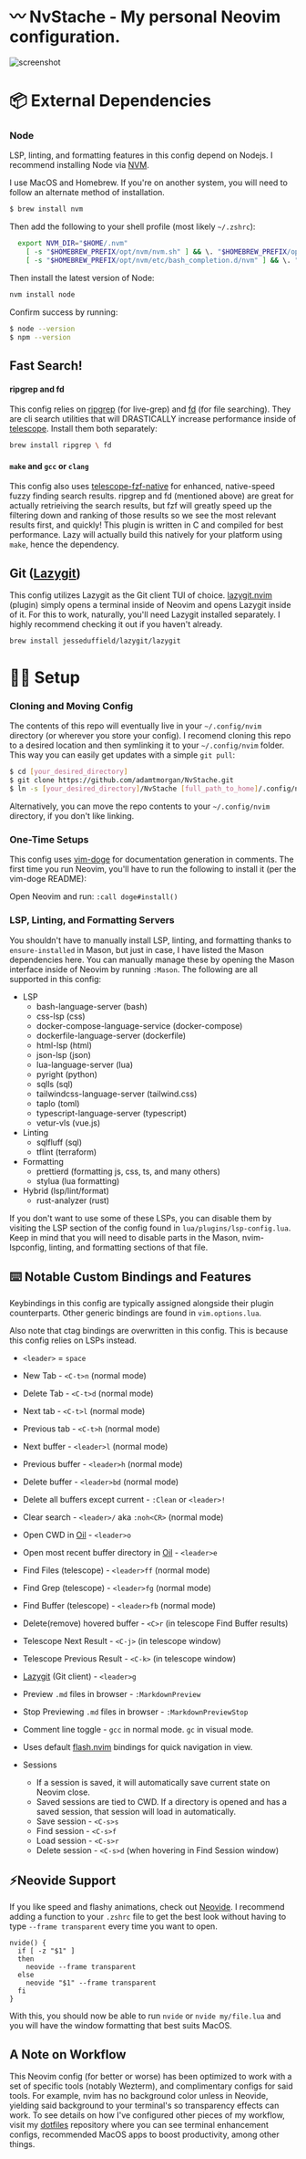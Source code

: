 # 〰️ NvStache - My personal Neovim configuration.

![screenshot](screenshot.png)

# 📦 External Dependencies

### Node

LSP, linting, and formatting features in this config depend on Nodejs. I recommend installing Node via [NVM](https://github.com/nvm-sh/nvm).

I use MacOS and Homebrew. If you're on another system, you will need to follow an alternate method of installation.

```bash
$ brew install nvm
```

Then add the following to your shell profile (most likely `~/.zshrc`):

```bash
  export NVM_DIR="$HOME/.nvm"
    [ -s "$HOMEBREW_PREFIX/opt/nvm/nvm.sh" ] && \. "$HOMEBREW_PREFIX/opt/nvm/nvm.sh" # This loads nvm
    [ -s "$HOMEBREW_PREFIX/opt/nvm/etc/bash_completion.d/nvm" ] && \. "$HOMEBREW_PREFIX/opt/nvm/etc/bash_completion.d/nvm" # This loads nvm bash_completion
```

Then install the latest version of Node:

```bash
nvm install node
```

Confirm success by running:

```bash
$ node --version
$ npm --version
```

## Fast Search!

#### ripgrep and fd

This config relies on [ripgrep](https://github.com/BurntSushi/ripgrep) (for live-grep) and [fd](https://github.com/sharkdp/fd) (for file searching).
They are cli search utilities that will DRASTICALLY increase performance inside of [telescope](https://github.com/nvim-telescope/telescope.nvim).
Install them both separately:

```bash
brew install ripgrep \ fd
```

#### `make` and `gcc` or `clang`

This config also uses [telescope-fzf-native](https://github.com/nvim-telescope/telescope-fzf-native.nvim) for enhanced, native-speed fuzzy finding search results.
ripgrep and fd (mentioned above) are great for actually retrieiving the search results, but fzf will greatly speed up the filtering down and ranking of those results so
we see the most relevant results first, and quickly! This plugin is written in C and compiled for best performance. Lazy will actually build this natively for your platform using `make`, hence the dependency.

## Git ([Lazygit](https://github.com/jesseduffield/lazygit))

This config utilizes Lazygit as the Git client TUI of choice. [lazygit.nvim](https://github.com/kdheepak/lazygit.nvim) (plugin) simply opens a terminal inside of Neovim and opens Lazygit inside of it. For this to work, naturally, you'll need Lazygit installed separately. I highly recommend checking it out if you haven't already.

```bash
brew install jesseduffield/lazygit/lazygit
```

# 👨‍💻 Setup

### Cloning and Moving Config

The contents of this repo will eventually live in your `~/.config/nvim` directory (or wherever you store your config). I recomend cloning this repo to a desired location and then symlinking it to your `~/.config/nvim` folder. This way you can easily get updates with a simple `git pull`:

```bash
$ cd [your_desired_directory]
$ git clone https://github.com/adamtmorgan/NvStache.git
$ ln -s [your_desired_directory]/NvStache [full_path_to_home]/.config/nvim
```

Alternatively, you can move the repo contents to your `~/.config/nvim` directory, if you don't like linking.

### One-Time Setups

This config uses [vim-doge](https://github.com/kkoomen/vim-doge) for documentation generation in comments. The first time you run Neovim, you'll have to run the following to install it (per the vim-doge README):

Open Neovim and run:
`:call doge#install()`

### LSP, Linting, and Formatting Servers

You shouldn't have to manually install LSP, linting, and formatting thanks to `ensure-installed` in Mason, but just in case, I have listed the Mason dependencies here. You can manually manage these by opening the Mason interface inside of Neovim by running `:Mason`. The following are all supported in this config:

- LSP
  - bash-language-server (bash)
  - css-lsp (css)
  - docker-compose-language-service (docker-compose)
  - dockerfile-language-server (dockerfile)
  - html-lsp (html)
  - json-lsp (json)
  - lua-language-server (lua)
  - pyright (python)
  - sqlls (sql)
  - tailwindcss-language-server (tailwind.css)
  - taplo (toml)
  - typescript-language-server (typescript)
  - vetur-vls (vue.js)
- Linting
  - sqlfluff (sql)
  - tflint (terraform)
- Formatting
  - prettierd (formatting js, css, ts, and many others)
  - stylua (lua formatting)
- Hybrid (lsp/lint/format)
  - rust-analyzer (rust)

If you don't want to use some of these LSPs, you can disable
them by visiting the LSP section of the config found in
`lua/plugins/lsp-config.lua`. Keep in mind that you will need to
disable parts in the Mason, nvim-lspconfig, linting, and formatting
sections of that file.

## ⌨️ Notable Custom Bindings and Features

Keybindings in this config are typically assigned
alongside their plugin counterparts. Other generic bindings
are found in `vim.options.lua`.

Also note that ctag bindings are overwritten in this config.
This is because this config relies on LSPs instead.

- `<leader>` = `space`

- New Tab - `<C-t>n` (normal mode)

- Delete Tab - `<C-t>d` (normal mode)

- Next tab - `<C-t>l` (normal mode)

- Previous tab - `<C-t>h` (normal mode)

- Next buffer - `<leader>l` (normal mode)

- Previous buffer - `<leader>h` (normal mode)

- Delete buffer - `<leader>bd` (normal mode)

- Delete all buffers except current - `:Clean` or `<leader>!`

- Clear search - `<leader>/` aka `:noh<CR>` (normal mode)

- Open CWD in [Oil](https://github.com/stevearc/oil.nvim) - `<leader>o`

- Open most recent buffer directory in [Oil](https://github.com/stevearc/oil.nvim) - `<leader>e`

- Find Files (telescope) - `<leader>ff` (normal mode)

- Find Grep (telescope) - `<leader>fg` (normal mode)

- Find Buffer (telescope) - `<leader>fb` (normal mode)

- Delete(remove) hovered buffer - `<C>r` (in telescope Find Buffer results)

- Telescope Next Result - `<C-j>` (in telescope window)

- Telescope Previous Result - `<C-k>` (in telescope window)

- [Lazygit](https://github.com/jesseduffield/lazygit) (Git client) - `<leader>g`

- Preview `.md` files in browser - `:MarkdownPreview`

- Stop Previewing `.md` files in browser - `:MarkdownPreviewStop`

- Comment line toggle - `gcc` in normal mode. `gc` in visual mode.

- Uses default [flash.nvim](https://github.com/folke/flash.nvim) bindings for quick navigation in view.

- Sessions
  - If a session is saved, it will automatically save current state on Neovim close.
  - Saved sessions are tied to CWD. If a directory is opened and has a saved session, that session will load in automatically.
  - Save session - `<C-s>s`
  - Find session - `<C-s>f`
  - Load session - `<C-s>r`
  - Delete session - `<C-s>d` (when hovering in Find Session window)

## ⚡Neovide Support

If you like speed and flashy animations, check out [Neovide](https://neovide.dev/).
I recommend adding a function to your `.zshrc` file to get the best look without having to type `--frame transparent` every time you want to open.

```bash[.zshrc]
nvide() {
  if [ -z "$1" ]
  then
    neovide --frame transparent
  else
    neovide "$1" --frame transparent
  fi
}
```

With this, you should now be able to run `nvide` or `nvide my/file.lua` and you will have the window formatting that best suits MacOS.

## A Note on Workflow

This Neovim config (for better or worse) has been optimized to work with a set of specific tools (notably Wezterm), and complimentary configs for said tools. For example, nvim has no background color unless in Neovide, yielding said background to your terminal's so transparency effects can work. To see details on how I've configured other pieces of my workflow, visit my [dotfiles](https://github.com/adamtmorgan/dotfiles) repository where you can see terminal enhancement configs, recommended MacOS apps to boost productivity, among other things.
